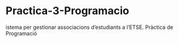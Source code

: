 # Practica-3-Programacio
istema per gestionar associacions d’estudiants a l’ETSE. Pràctica de Programació
